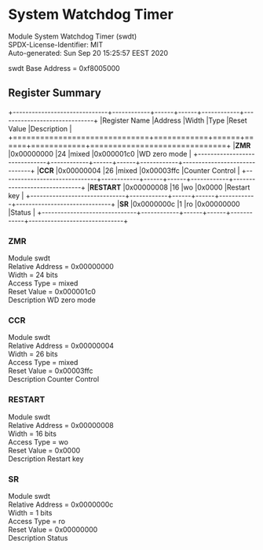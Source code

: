 # System Watchdog Timer  

Module System Watchdog Timer (swdt)  
SPDX-License-Identifier: MIT  
Auto-generated: Sun Sep 20 15:25:57 EEST 2020  

swdt Base Address = 0xf8005000  

## Register Summary  

+------------------------------+------------+------+------+------------+------------------------------+
|Register Name                 |Address     |Width |Type  |Reset Value |Description                   |
+==============================+============+======+======+============+==============================+
|**ZMR**                       |0x00000000  |24    |mixed |0x000001c0  |WD zero mode                  |
+------------------------------+------------+------+------+------------+------------------------------+
|**CCR**                       |0x00000004  |26    |mixed |0x00003ffc  |Counter Control               |
+------------------------------+------------+------+------+------------+------------------------------+
|**RESTART**                   |0x00000008  |16    |wo    |0x0000      |Restart key                   |
+------------------------------+------------+------+------+------------+------------------------------+
|**SR**                        |0x0000000c  |1     |ro    |0x00000000  |Status                        |
+------------------------------+------------+------+------+------------+------------------------------+

### ZMR  

Module swdt  
Relative Address = 0x00000000  
Width = 24 bits  
Access Type = mixed  
Reset Value = 0x000001c0  
Description WD zero mode  


### CCR  

Module swdt  
Relative Address = 0x00000004  
Width = 26 bits  
Access Type = mixed  
Reset Value = 0x00003ffc  
Description Counter Control  


### RESTART  

Module swdt  
Relative Address = 0x00000008  
Width = 16 bits  
Access Type = wo  
Reset Value = 0x0000  
Description Restart key  


### SR  

Module swdt  
Relative Address = 0x0000000c  
Width = 1 bits  
Access Type = ro  
Reset Value = 0x00000000  
Description Status  

